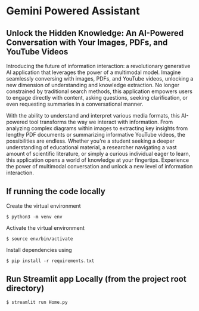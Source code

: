# Gemini Powered Assistant
## Unlock the Hidden Knowledge: An AI-Powered Conversation with Your Images, PDFs, and YouTube Videos

Introducing the future of information interaction: a revolutionary generative AI application that leverages the power of a multimodal model. Imagine seamlessly conversing with images, PDFs, and YouTube videos, unlocking a new dimension of understanding and knowledge extraction. No longer constrained by traditional search methods, this application empowers users to engage directly with content, asking questions, seeking clarification, or even requesting summaries in a conversational manner.

With the ability to understand and interpret various media formats, this AI-powered tool transforms the way we interact with information. From analyzing complex diagrams within images to extracting key insights from lengthy PDF documents or summarizing informative YouTube videos, the possibilities are endless. Whether you're a student seeking a deeper understanding of educational material, a researcher navigating a vast amount of scientific literature, or simply a curious individual eager to learn, this application opens a world of knowledge at your fingertips. Experience the power of multimodal conversation and unlock a new level of information interaction.

## If running the code locally

Create the virtual environment
```
$ python3 -m venv env
```
Activate the virtual environment
```
$ source env/bin/activate
```
Install dependencies using
```
$ pip install -r requirements.txt
```

## Run Streamlit app Locally (from the project root directory)

```
$ streamlit run Home.py
```
